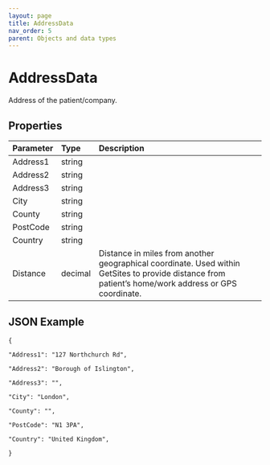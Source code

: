 ```yaml
---
layout: page
title: AddressData
nav_order: 5
parent: Objects and data types
---
```


# AddressData

Address of the patient/company.

## Properties

| Parameter | Type   | Description                                                 |
|:----------|:-------|:------------------------------------------------------------|
| Address1 | string |     |
| Address2 | string |     |
| Address3 | string |     |
| City | string |     |
| County | string |     |
| PostCode | string |     |
| Country | string |     |
| Distance | decimal | Distance in miles from another geographical coordinate. Used within GetSites to provide distance from patient’s home/work address or GPS coordinate. |

## JSON Example

```
{

"Address1": "127 Northchurch Rd",

"Address2": "Borough of Islington",

"Address3": "",

"City": "London",

"County": "",

"PostCode": "N1 3PA",

"Country": "United Kingdom",

}
```
